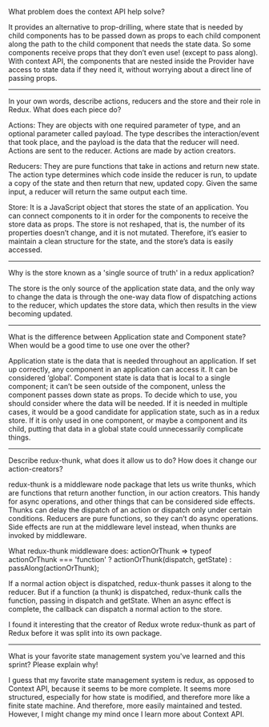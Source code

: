 What problem does the context API help solve? 

It provides an alternative to prop-drilling, where state that is needed by child components has to be passed down as props to each child component along the path to the child component that needs the state data. So some components receive props that they don’t even use! (except to pass along). With context API, the components that are nested inside the Provider have access to state data if they need it, without worrying about a direct line of passing props.

-----------------------

In your own words, describe actions, reducers and the store and their role in Redux. What does each piece do? 

Actions: They are objects with one required parameter of type, and an optional parameter called payload. The type describes the interaction/event that took place, and the payload is the data that the reducer will need. Actions are sent to the reducer. Actions are made by action creators.

Reducers: They are pure functions that take in actions and return new state. The action type determines which code inside the reducer is run, to update a copy of the state and then return that new, updated copy. Given the same input, a reducer will return the same output each time.

Store: It is a JavaScript object that stores the state of an application. You can connect components to it in order for the components to receive the store data as props. The store is not reshaped, that is, the number of its properties doesn’t change, and it is not mutated. Therefore, it’s easier to maintain a clean structure for the state, and the store’s data is easily accessed.

------------------

Why is the store known as a 'single source of truth' in a redux application? 

The store is the only source of the application state data, and the only way to change the data is through the one-way data flow of dispatching actions to the reducer, which updates the store data, which then results in the view becoming updated. 
	
---------------------
	
What is the difference between Application state and Component state? When would be a good time to use one over the other? 

Application state is the data that is needed throughout an application. If set up correctly, any component in an application can access it. It can be considered ‘global’. Component state is data that is local to a single component; it can’t be seen outside of the component, unless the component passes down state as props. To decide which to use, you should consider where the data will be needed. If it is needed in multiple cases, it would be a good candidate for application state, such as in a redux store. If it is only used in one component, or maybe a component and its child, putting that data in a global state could unnecessarily complicate things.

--------------

Describe redux-thunk, what does it allow us to do? How does it change our action-creators? 

redux-thunk is a middleware node package that lets us write thunks, which are functions that return another function, in our action creators. This handy for async operations, and other things that can be considered side effects. Thunks can delay the dispatch of an action or dispatch only under certain conditions. Reducers are pure functions, so they can’t do async operations. Side effects are run at the middleware level instead, when thunks are invoked by middleware. 

What redux-thunk middleware does:
actionOrThunk =>
typeof actionOrThunk === 'function'
? actionOrThunk(dispatch, getState)
: passAlong(actionOrThunk);

If a normal action object is dispatched, redux-thunk passes it along to the reducer. But if a function (a thunk) is dispatched, redux-thunk calls the function, passing in dispatch and getState. When an async effect is complete, the callback can dispatch a normal action to the store.

I found it interesting that the creator of Redux wrote redux-thunk as part of Redux before it was split into its own package.

-------------

What is your favorite state management system you've learned and this sprint? Please explain why! 

I guess that my favorite state management system is redux, as opposed to Context API, because it seems to be more complete. It seems more structured, especially for how state is modified, and therefore more like a finite state machine. And therefore, more easily maintained and tested. However, I might change my mind once I learn more about Context API.


